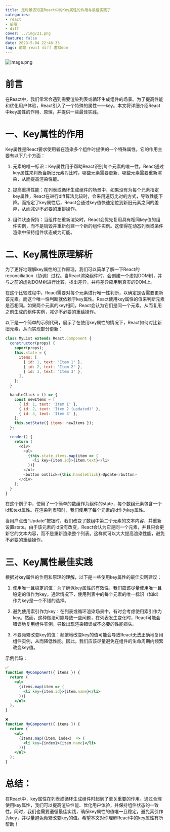 ```yaml
---
title: 是时候该知道React中的Key属性的作用与最佳实践了
categories:
- react
- 前端
- diff
cover: ../img/21.png
feature: false
date: 2023-5-04 22:46:35
tags: 前端 react diff 虚拟dom
---
```


![image.png](https://p6-juejin.byteimg.com/tos-cn-i-k3u1fbpfcp/7cf023e3fb9d461081752ba443d2ee45~tplv-k3u1fbpfcp-jj-mark:0:0:0:0:q75.image#?w=1892&h=1050&s=653226&e=png&a=1&b=1b1b1b)


# 前言
在React中，我们常常会遇到需要渲染列表或循环生成组件的场景。为了提高性能和优化用户体验，React引入了一个特殊的属性——key。本文将详细介绍React中key属性的作用、原理，并提供一些最佳实践。

# 一、Key属性的作用
Key属性是React要求使用者在渲染多个组件时提供的一个特殊属性。它的作用主要有以下几个方面：

1. 元素的唯一标识：Key属性用于帮助React识别每个元素的唯一性。React通过key属性来判断当新旧元素对比时，哪些元素需要更新、哪些元素需要重新渲染，从而提高渲染性能。

2. 提高重排性能：在列表或循环生成组件的场景中，如果没有为每个元素指定key属性，React在进行diff算法比较时，会采用遍历比对的方式，导致性能下降。而指定了key属性后，React会通过key值快速定位到新旧元素之间的差异，从而减少不必要的重排操作。

3. 组件状态保持：当组件在重新渲染时，React会优先复用具有相同key值的组件实例，而不是销毁并重新创建一个新的组件实例。这使得在动态列表或条件渲染中保持组件状态成为可能。

# 二、Key属性原理解析
为了更好地理解key属性的工作原理，我们可以简单了解一下React的reconciliation（协调）过程。当React渲染组件时，会创建一个虚拟DOM树，并与之前的虚拟DOM树进行比较，找出差异，并将差异应用到真实的DOM上。

在这个比较过程中，React需要对每个元素进行唯一性判断，以确定是否需要更新该元素。而这个唯一性判断就依赖于key属性。React使用key属性的值来判断元素是否相同。如果两个元素的key相同，React会认为它们是同一个元素，从而复用之前生成的组件实例，减少不必要的重绘操作。

 以下是一个简单的示例代码，展示了在使用key属性的情况下，React如何对比新旧元素，从而实现部分更新：

```javascript
class MyList extends React.Component {
  constructor(props) {
    super(props);
    this.state = {
      items: [
        { id: 1, text: 'Item 1' },
        { id: 2, text: 'Item 2' },
        { id: 3, text: 'Item 3' },
      ],
    };
  }

  handleClick = () => {
    const newItems = [
      { id: 1, text: 'Item 1' },
      { id: 2, text: 'Item 2 (updated)' },
      { id: 3, text: 'Item 3' },
    ];
    this.setState({ items: newItems });
  };

  render() {
    return (
      <div>
        <ul>
          {this.state.items.map(item => (
            <li key={item.id}>{item.text}</li>
          ))}
        </ul>
        <button onClick={this.handleClick}>Update</button>
      </div>
    );
  }
}
```

在这个例子中，使用了一个简单的数组作为组件的state，每个数组元素包含一个id和text属性。在渲染列表项时，我们使用了每个元素的id作为key属性。

当用户点击“Update”按钮时，我们改变了数组中第二个元素的文本内容，并重新设置state。由于该元素的id没有改变，React会认为它是同一个元素，并且只会更新它的文本内容，而不是重新渲染整个列表。这样就可以大大提高渲染性能，避免不必要的重绘操作。


# 三、Key属性最佳实践
根据对key属性的作用和原理的理解，以下是一些使用key属性的最佳实践建议：

1. 使用唯一且稳定的值：为了确保key属性的有效性，我们应该尽量使用唯一且稳定的值作为key。通常情况下，使用列表中的每个元素的唯一标识（如id）作为key是一个不错的选择。

2. 避免使用索引作为key：在列表或循环渲染场景中，有时会考虑使用索引作为key。然而，这种做法可能导致一些问题，在列表发生变化时，React可能会错误地复用组件实例，导致出现渲染错误或不必要的性能损失。

3. 不要频繁改变key的值：频繁地改变key的值可能会导致React无法正确地复用组件实例，从而降低性能。因此，我们应该尽量避免在组件的生命周期内频繁改变key值。

示例代码：
```jsx
✅
function MyComponent({ items }) {
  return (
    <ul>
      {items.map(item => (
        <li key={item.id}>{item.name}</li>
      ))}
    </ul>
  );
}

❌
function MyComponent({ items }) {
  return (
    <ul>
      {items.map(（item，index） => (
        <li key={index}>{item.name}</li>
      ))}
    </ul>
  );
}
```

# 总结：
在React中，key属性在列表或循环生成组件时起到了至关重要的作用。通过合理使用key属性，我们可以提高渲染性能、优化用户体验，并保持组件状态的一致性。同时，我们也需要遵循最佳实践，确保key属性的值唯一且稳定，避免索引作为key，并尽量避免频繁改变key的值。希望本文对你理解React中的key属性有所帮助！